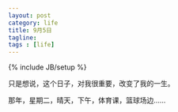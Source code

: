 ```yaml
---
layout: post
category: life
title: 9月5日
tagline: 
tags : [life]
---
```

{% include JB/setup %}

只是想说，这个日子，对我很重要，改变了我的一生。

那年，星期二，晴天，下午，体育课，篮球场边……
